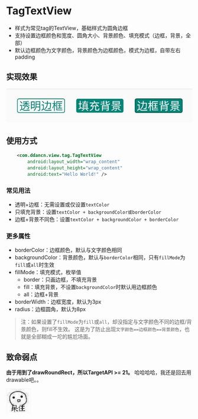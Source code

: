 # TagTextView

 * 样式为常见tag的TextView，基础样式为圆角边框
 * 支持设置边框颜色和宽度、圆角大小、背景颜色、填充模式（边框，背景，全部）
 * 默认边框颜色为文字颜色，背景颜色为边框颜色，模式为边框，自带左右padding

## 实现效果
![demo](https://github.com/ddancn/CustomView/blob/master/view/readme/tag_tv/demo.jpg)

## 使用方式
```xml
    <com.ddancn.view.tag.TagTextView
        android:layout_width="wrap_content"
        android:layout_height="wrap_content"
        android:text="Hello World!" />
```

### 常见用法
* 透明+边框：无需设置或仅设置`textColor`
* 只填充背景：设置`textColor + backgroundColor或borderColor`
* 边框+背景不同色：设置`textColor + backgroundColor + borderColor`

### 更多属性
* borderColor：边框颜色，默认与文字颜色相同
* backgroundColor：背景颜色，默认与`borderColor`相同，只有`fillMode`为`fill`或`all`时生效
* fillMode：填充模式，枚举值
    * border：只画边框，不填充背景
    * fill：填充背景，不设置`backgroundColor`时默认用边框颜色
    * all：边框+背景
* borderWidth：边框宽度，默认为3px
* radius：边框圆角，默认为8px

>注：如果设置了`fillMode`为`fill`或`all`，却没指定与文字颜色不同的边框/背景颜色，则fill不生效。
这是为了防止出现`文字颜色==边框颜色==背景颜色`，也就是全部糊成一坨的尴尬场面。

## 致命弱点
**由于用到了drawRoundRect，所以TargetAPI >= 21。** 哈哈哈哈，我还是回去用drawable吧。。

![呆住](https://github.com/ddancn/CustomView/blob/master/view/readme/tag_tv/meme.png)
